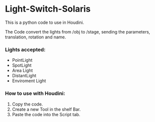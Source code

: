 # Light-Switch-Solaris
This is a python code to use in Houdini.

The Code convert the lights from /obj to /stage, sending the parameters, translation, rotation and name.

### Lights accepted:
- PointLight
- SpotLight
- Area Light
- DistantLight
- Enviroment Light

### How to use with Houdini: 
1. Copy the code.
2. Create a new Tool in the shelf Bar.
3. Paste the code into the Script tab.
